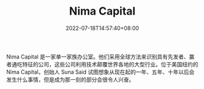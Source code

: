 ﻿---
weight: 
title: "Nima Capital"
description: "位于美国纽约的 Nima Capital，创始人 Suna Said 试图想象从现在起的一年、五年、十年以后会发生什么事情，但是成为那一刻的部分会很令人兴奋"
date: 2022-07-18T14:57:40+08:00
lastmod: 2022-07-18T14:57:40+08:00
draft: false
authors: ["Simon"]
featuredImage: "nima-capital.jpg"
link: "https://www.nimacap.com/"
tags: ["投资机构","Nima Capital"]
categories: ["navigation"]
navigation: ["投资机构"]
lightgallery: true
toc: true
pinned: false
recommend: false
recommend1: false
---
Nima Capital 是一家单一家族办公室。他们采用全球方法来识别具有先发者、赢者通吃特征的公司，这些公司利用技术颠覆世界各地的大型行业。位于美国纽约的 Nima Capital，创始人 Suna Said 试图想象从现在起的一年、五年、十年以后会发生什么事情，但是成为那一刻的部分会很令人兴奋。

